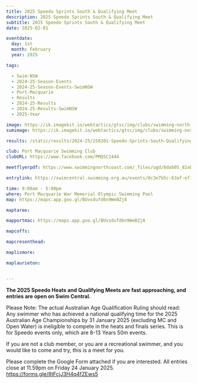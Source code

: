 ```yaml
---
title: 2025 Speedo Sprints South & Qualifying Meet
description: 2025 Speedo Sprints South & Qualifying Meet
subtitle: 2025 Speedo Sprints South & Qualifying Meet
date: 2025-02-01

eventdate:
  day: 1st
  month: February
  year: 2025

tags:

  - Swim-NSW
  - 2024-25-Season-Events
  - 2024-25-Season-Events-SwimNSW
  - Port-Macquarie
  - Results
  - 2024-25-Results
  - 2024-25-Results-SwimNSW
  - 2025-Year

image: https://ik.imagekit.io/webtactics/gtsc/img/clubs/swimming-north-coast-600x400.jpg
sumimage: https://ik.imagekit.io/webtactics/gtsc/img/clubs/swimming-north-coast-400x600.jpg

results: /static/results/2024-25/250201-Speedo-Sprints-South-Qualifying-Meet-results.pdf

club: Port Macquarie Swimming Club
clubURL: https://www.facebook.com/PMQSC2444

meetflyerpdf: https://www.swimmingnorthcoast.com/_files/ugd/8dab05_82ab5b36cbf54aef9baed9eded7225be.pdf

entrylink: https://swimcentral.swimming.org.au/events/8c3e7b5c-63af-ef11-b8e8-002248971738/detail

time: 9:00am - 5:00pm
where: Port Macquarie War Memorial Olympic Swimming Pool
map: https://maps.app.goo.gl/BUvsdufd6n9WeBZj8

maptaree: 

mapportmac: https://maps.app.goo.gl/BUvsdufd6n9WeBZj8

mapcoffs:

mapcresenthead:

maplismore: 

maplaurieton: 


---
```



<strong>The 2025 Speedo Heats and Qualifying Meets are fast approaching, and entries are open on Swim Central.</strong>

Please Note: The actual Australian Age Qualification Ruling should read: Any swimmer who has achieved a national qualifying time for the 2025 Australian Age Championships by 31 January 2025 (excluding MC and Open Water) is ineligible to compete in the heats and finals series. This is for Speedo events only, which are 8-13 Years 50m events.

If you are not a club member, or you are a recreational swimmer, and you would like to come and try, this is a meet for you. 

Please complete the Google Form attached if you are interested.
All entries close at 11.59pm on Friday 24 January 2025.
<a href="https://forms.gle/8tFcjJ3H4q4fZEws5" title="2025 Speedo Sprints South &amp; Qualifying Meet">https://forms.gle/8tFcjJ3H4q4fZEws5</a>
